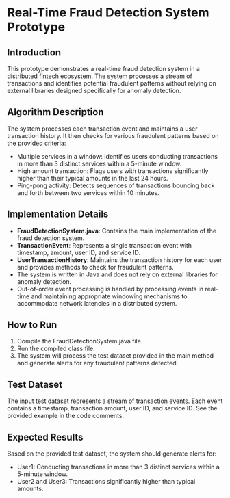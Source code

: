 # Real-Time Fraud Detection System Prototype

## Introduction
This prototype demonstrates a real-time fraud detection system in a distributed fintech ecosystem. The system processes a stream of transactions and identifies potential fraudulent patterns without relying on external libraries designed specifically for anomaly detection.

## Algorithm Description
The system processes each transaction event and maintains a user transaction history. It then checks for various fraudulent patterns based on the provided criteria:
- Multiple services in a window: Identifies users conducting transactions in more than 3 distinct services within a 5-minute window.
- High amount transaction: Flags users with transactions significantly higher than their typical amounts in the last 24 hours.
- Ping-pong activity: Detects sequences of transactions bouncing back and forth between two services within 10 minutes.

## Implementation Details
- **FraudDetectionSystem.java**: Contains the main implementation of the fraud detection system.
- **TransactionEvent**: Represents a single transaction event with timestamp, amount, user ID, and service ID.
- **UserTransactionHistory**: Maintains the transaction history for each user and provides methods to check for fraudulent patterns.
- The system is written in Java and does not rely on external libraries for anomaly detection.
- Out-of-order event processing is handled by processing events in real-time and maintaining appropriate windowing mechanisms to accommodate network latencies in a distributed system.

## How to Run
1. Compile the FraudDetectionSystem.java file.
2. Run the compiled class file.
3. The system will process the test dataset provided in the main method and generate alerts for any fraudulent patterns detected.

## Test Dataset
The input test dataset represents a stream of transaction events. Each event contains a timestamp, transaction amount, user ID, and service ID. See the provided example in the code comments.

## Expected Results
Based on the provided test dataset, the system should generate alerts for:
- User1: Conducting transactions in more than 3 distinct services within a 5-minute window.
- User2 and User3: Transactions significantly higher than typical amounts.
